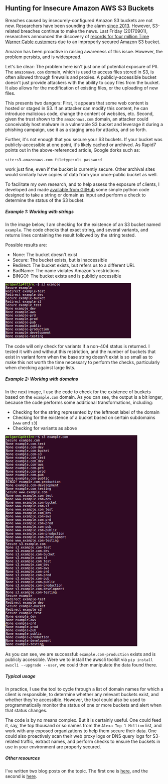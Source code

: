 ## Hunting for Insecure Amazon AWS S3 Buckets

Breaches caused by insecurely-configured Amazon S3 buckets are not new.  Researchers have been sounding the alarm [since 2013](https://blog.rapid7.com/2013/03/27/open-s3-buckets/).  However, S3-related breaches continue to make the news.  Last Friday (20170901), researchers announced the discovery of [records for four million Time Warner Cable customers](https://threatpost.com/four-million-time-warner-cable-records-left-on-misconfigured-aws-s3/127807/) due to an improperly secured Amazon S3 bucket.

Amazon has been proactive in raising awareness of this issue.  However, the problem persists, and is widespread.

Let's be clear:  The problem here isn't just one of potential exposure of PII.  The `amazonaws.com` domain, which is used to access files stored in S3, is often allowed through firewalls and proxies.  A publicly-accessible bucket doesn't just provide attackers with the ability to copy files from the bucket.  It also allows for the modification of existing files, or the uploading of new files.

This presents two dangers:  First, it appears that some web content is hosted or staged in S3.  If an attacker can modify this content, he can introduce malicious code, change the content of websites, etc.  Second, given the trust shown to the `amazonaws.com` domain, an attacker could conceivably host malware in a vulnerable S3 bucket and leverage it during a phishing campaign, use it as a staging area for attacks, and so forth.

Further, it's not enough that you secure your S3 buckets.  If your bucket was publicly-accessible at one point, it's likely cached or archived.   As Rapid7 points out in the above-referenced article, Google dorks such as:

```
site:s3.amazonaws.com filetype:xls password
```

work just fine, even if the bucket is currently secure.  Other archival sites would similarly have copies of data from your once-public bucket as well.



To facilitate my own research, and to help assess the exposure of clients, I developed and made [available from GitHub](https://github.com/treebuilder/s3-mining.git) some simple python code designed to take a string or domain as input and perform a check to determine the status of the S3 bucket.

##### Example 1: Working with strings
In the image below, I am checking for the existence of an S3 bucket named `example`.  The code checks that exact string, and several variants, and returns lines containing the result followed by the string tested.

Possible results are:

 - None: The bucket doesn't exist
 - Secure: The bucket exists, but is inaccessible
 - Redirect: The bucket exists, but refers us to a different URL
 - BadName: The name violates Amazon's restrictions
 - BINGO!: The bucket exists and is publicly accessible

![Results of testing for a bucket named "example"](s3-1.png)

The code will only check for variants if a non-404 status is returned.  I tested it with and without this restriction, and the number of buckets that exist in variant form when the base string doesn't exist is so small as to make this not worth the time necessary to perform the checks, particularly when checking against large lists.

##### Example 2: Working with domains
In the next image, I use the code to check for the existence of buckets based on the `example.com` domain.  As you can see, the output is a bit longer, because the code performs some additional transformations, including:

 - Checking for the string represented by the leftmost label of the domain
 - Checking for the existence of a bucket based on certain subdomains (`www` and `s3`)
 - Checking for variants as above

![Results of testing for a bucket named "example.com"](s3-2.png)

As you can see, we are successful:  `example.com-production` exists and is publicly accessible.  Were we to install the awscli toolkit via `pip install awscli --upgrade --user`, we could then manipulate the data found there.

##### Typical usage

In practice, I use the tool to cycle through a list of domain names for which a client is responsible, to determine whether any relevant buckets exist, and whether they're accessible.  However, the tool could also be used to programmatically monitor the status of one or more buckets and alert when that status changes.

The code is by no means complex.  But it is certainly useful.  One could feed it, say, the top thousand or so names from the `Alexa Top 1 Million` list, and work with any exposed organizations to help them secure their data.  One could also proactively scan their web proxy logs or DNS query logs for S3-related traffic, extract names, and perform checks to ensure the buckets in use in your environment are properly secured.

##### Other resources

I've written two blog posts on the topic.  The first one is [here](https://justhackerthings.com/post/hunting-for-insecure-amazon-s3-buckets/), and the second is [here](https://justhackerthings.com/post/amazon-aws-insecure-s3-buckets-redux/).
